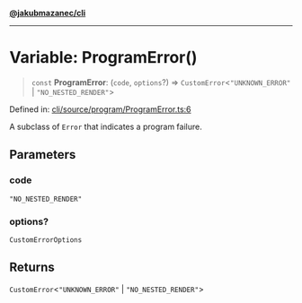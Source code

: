 [**@jakubmazanec/cli**](../README.md)

---

# Variable: ProgramError()

> `const` **ProgramError**: (`code`, `options`?) => `CustomError`\<`"UNKNOWN_ERROR"` \|
> `"NO_NESTED_RENDER"`\>

Defined in:
[cli/source/program/ProgramError.ts:6](https://github.com/jakubmazanec/tools/blob/4a8f82fa13ce52bb52e412e9ac98b543cce14fc2/packages/cli/source/program/ProgramError.ts#L6)

A subclass of `Error` that indicates a program failure.

## Parameters

### code

`"NO_NESTED_RENDER"`

### options?

`CustomErrorOptions`

## Returns

`CustomError`\<`"UNKNOWN_ERROR"` \| `"NO_NESTED_RENDER"`\>

